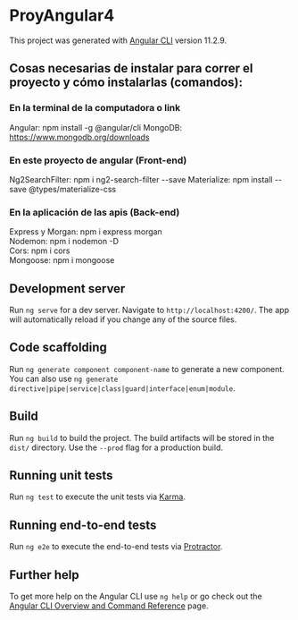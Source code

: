 # ProyAngular4

This project was generated with [Angular CLI](https://github.com/angular/angular-cli) version 11.2.9.

## Cosas necesarias de instalar para correr el proyecto y cómo instalarlas (comandos):
### En la terminal de la computadora o link
Angular: npm install -g @angular/cli
MongoDB: https://www.mongodb.org/downloads
### En este proyecto de angular (Front-end)
Ng2SearchFilter: npm i ng2-search-filter --save
Materialize: npm install --save @types/materialize-css
### En la aplicación de las apis (Back-end)
Express y Morgan: npm i express morgan  
Nodemon: npm i nodemon -D  
Cors: npm i cors  
Mongoose: npm i mongoose  

## Development server

Run `ng serve` for a dev server. Navigate to `http://localhost:4200/`. The app will automatically reload if you change any of the source files.

## Code scaffolding

Run `ng generate component component-name` to generate a new component. You can also use `ng generate directive|pipe|service|class|guard|interface|enum|module`.

## Build

Run `ng build` to build the project. The build artifacts will be stored in the `dist/` directory. Use the `--prod` flag for a production build.

## Running unit tests

Run `ng test` to execute the unit tests via [Karma](https://karma-runner.github.io).

## Running end-to-end tests

Run `ng e2e` to execute the end-to-end tests via [Protractor](http://www.protractortest.org/).

## Further help

To get more help on the Angular CLI use `ng help` or go check out the [Angular CLI Overview and Command Reference](https://angular.io/cli) page.
